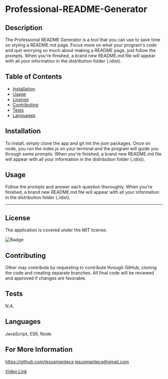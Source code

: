 # Professional-README-Generator

## Description 

The Professional README Generator is a tool that you can use to save time on styling a README.md page. Focus more on what your program's code and quit worrying so much about making a README page, just follow the prompts. When you're finished, a brand new README.md file will appear with all your information in the distribution folder (./dist).

## Table of Contents

* [Installation](#installation)
* [Usage](#usage)
* [License](#License) 
* [Contributing](#Contributing)
* [Tests](#Tests) 
* [Languages](#Languages) 

## Installation

To install, simply clone the app and git init the json packages. Once on node, you run the index.js on your terminal and the program will guide you through some prompts. When you're finished, a brand new README.md file will appear with all your information in the distribution folder (./dist).

## Usage 

Follow the prompts and answer each question thoroughly. When you're finished, a brand new README.md file will appear with all your information in the distribution folder (./dist).


---
## License

  The application is covered under the MIT license.

  ![Badge](https://img.shields.io/badge/License-MIT-blueviolet)

## Contributing

Other may contribute by requesting to contribute through GitHub, cloning the code and creating separate branches. All final code will be reviewed and approved if changes are favorable.

## Tests

N.A.

## Languages

JavaScript, ES6, Node

## For More Information

https://github.com/jesusmanteca
jesusmanteca@gmail.com

[Video Link](https://youtu.be/j06Z0Uoko1A)
